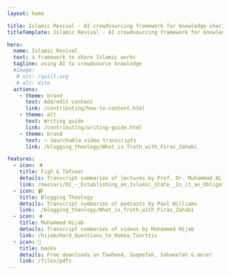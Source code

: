 ```yaml
---
layout: home

title: Islamic Revival - AI crowdsourcing framework for knowledge sharing & archiving
titleTemplate: Islamic Revival - AI crowdsourcing framework for knowledge sharing & archiving

hero:
  name: Islamic Revival
  text: a framework to share Islamic works 
  tagline: using AI to crowdsource knowledge
  #image:
   # src: /quill.svg
   # alt: Vite
  actions:
    - theme: brand
      text: Add/edit content
      link: /contributing/how-to-content.html
    - theme: alt
      text: Writing guide
      link: /contributing/writing-guide.html
    - theme: brand
      text: ⭐ Searchable video transcripts
      link: /blogging_theology/What_is_Truth_with_Firas_Zahabi

features:
  - icon: 🔈
    title: Fiqh & Tafseer
    details: Transcript summaries of lectures by Prof. Dr. Muhammad AL-Massari
    link: /massari/02_-_Establishing_an_Islamic_State__Is_it_an_Obligation_(Fardh)
  - icon: 📹
    title: Blogging Theology
    details: Transcript summaries of podcasts by Paul Williams
    link:  /blogging_theology/What_is_Truth_with_Firas_Zahabi
  - icon: 🔈
    title: Mohammed Hijab
    details: Transcript summaries of videos by Mohammed Hijab
    link: /hijab/Hard_Questions_to_Hamza_Tzortzis
  - icon: 📕
    title: books
    details: Free downloads on Tawheed, Saqeefah, Sahaeefah & more!
    link: /files/pdfs
---
```

<script setup>
import { withBase } from 'vitepress'
</script>

<style>
.VPHero {
  margin: auto;
  align-content: center;
  float: right;
  width: 80%;
}

.actions {
  margin: auto;
  width: 95%;
  align-content: center;
  float: right;
}

.comments-container {
  margin: auto;
  width: 80%;
  align-content: center;
  float: center;
}

</style>
